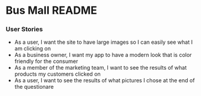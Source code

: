 # Bus Mall README

### User Stories

* As a user, I want the site to have large images so I can easily see what I am clicking on
* As a business owner, I want my app to have a modern look that is color friendly for the consumer
* As a member of the marketing team, I want to see the results of what products my customers clicked on
* As a user, I want to see the results of what pictures I chose at the end of the questionare 
